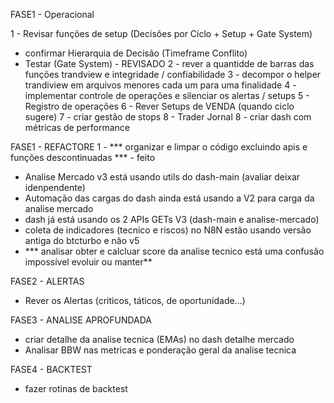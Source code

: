 FASE1 - Operacional

1 - Revisar funções de setup (Decisões por Ciclo + Setup + Gate System)
- confirmar Hierarquia de Decisão (Timeframe Conflito)
- Testar (Gate System) - REVISADO
2 - rever a quantidde de barras das funções trandview e integridade / confiabilidade
3 - decompor o helper trandiview em arquivos menores cada um para uma finalidade
4 - implementar controle de operações e silenciar os alertas / setups
5 - Registro de operações
6 - Rever Setups de VENDA (quando ciclo sugere)
7 - criar gestão de stops
8 - Trader Jornal
8 - criar dash com métricas de performance

FASE1 - REFACTORE
1 -  *** organizar e limpar o código excluindo apis e funções descontinuadas *** - feito
- Analise Mercado v3 está usando utils do dash-main (avaliar deixar idenpendente)
- Automação das cargas do dash ainda está usando a V2 para carga da analise mercado
- dash já está usando os 2 APIs GETs V3 (dash-main e analise-mercado)
- coleta de indicadores (tecnico e riscos) no N8N estão usando versão antiga do btcturbo e não v5
-  *** analisar obter e calcluar score da analise tecnico está uma confusão impossível evoluir ou manter**

FASE2 - ALERTAS
- Rever os Alertas (criticos, táticos, de oportunidade...)

FASE3 - ANALISE APROFUNDADA
- criar detalhe da analise tecnica (EMAs) no dash detalhe mercado
- Analisar BBW nas metricas e ponderação geral da analise tecnica

FASE4 - BACKTEST
- fazer rotinas de backtest


